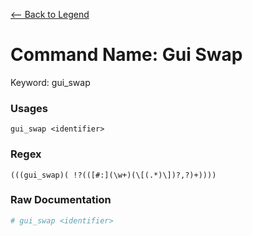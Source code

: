 [<-- Back to Legend](../legend.md)

# Command Name: Gui Swap
Keyword: gui_swap

### Usages
```
gui_swap <identifier>
```

### Regex
```regexp
(((gui_swap)( !?(([#:](\w+)(\[(.*)\])?,?)+))))
```

### Raw Documentation
```yml
# gui_swap <identifier>
```

